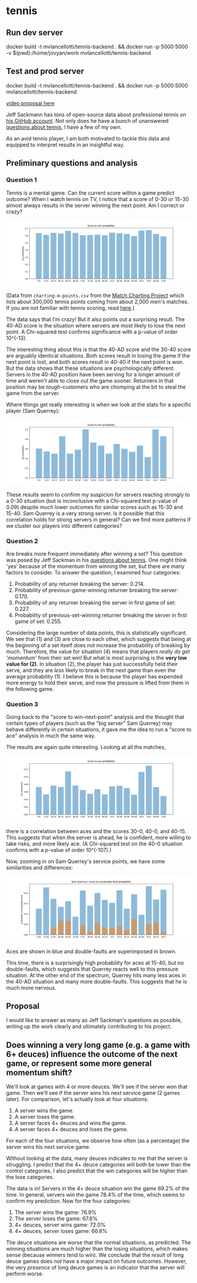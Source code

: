 # tennis

## Run dev server

  docker build -t mvlancellotti/tennis-backend . &&
  docker run -p 5000:5000 -v $(pwd):/home/jovyan/work mvlancellotti/tennis-backend

## Test and prod server

  docker build -t mvlancellotti/tennis-backend . &&
  docker run -p 5000:5000 mvlancellotti/tennis-backend




[video proposal here](https://www.youtube.com/embed/c3c2JLGioNc)

Jeff Sackmann has tons of open-source data about professional tennis on [his GitHub account](https://github.com/JeffSackmann).  Not only does he have a bunch of unanswered [questions about tennis](https://github.com/JeffSackmann/tennis_Research_Notes), I have a few of my own.

As an avid tennis player, I am both motivated to tackle this data and equipped to interpret results in an insightful way.

## Preliminary questions and analysis

### Question 1

Tennis is a mental game.  Can the current score within a game predict outcome?  When I watch tennis on TV, I notice that a score of 0-30 or 15-30 almost always results in the server winning the next point.  Am I correct or crazy?

![](images/score-to-win.png)

(Data from `charting-m-points.csv` from the [Match Charting Project](https://github.com/JeffSackmann/tennis_MatchChartingProject) which lists about 300,000 tennis points coming from about 2,000 men's matches.  If you are not familiar with tennis scoring, read [here](https://github.com/MareoRaft/appendix.md).)

The data says that I'm crazy!  But it also points out a surprising result.  The 40-AD score is the situation where servers are most likely to lose the next point.  A Chi-squared test confirms significance with a p-value of order 10^(-13).

The interesting thing about this is that the 40-AD score and the 30-40 score are arguably identical situations.  Both scores result in losing the game if the next point is lost, and both scores result in 40-40 if the next point is won.  But the data shows that these situations are psychologically different.  Servers in the 40-AD position have been serving for a longer amount of time and weren't able to close out the game sooner.  Returners in that position may be tough-customers who are chomping at the bit to steal the game from the server.

Where things get really interesting is when we look at the stats for a specific player (Sam Querrey):

![](images/score-to-win-querrey-anderson.png)

These results seem to confirm my suspicion for servers reacting strongly to a 0-30 situation (but is inconclusive with a Chi-squared test p-value of 0.09) despite much lower outcomes for similar scores such as 15-30 and 15-40.  Sam Querrey is a very strong server.  Is it possible that this correlation holds for strong servers in general?  Can we find more patterns if we cluster our players into different categories?

### Question 2

Are breaks more frequent immediately after winning a set?  This question was posed by Jeff Sackman in his [questions about tennis](https://github.com/JeffSackmann/tennis_Research_Notes).  One might think 'yes' because of the momentum from winning the set, but there are many factors to consider.  To answer the question, I examined four categories:

  1. Probability of any returner breaking the server: 0.214.
  2. Probability of previous-game-winning returner breaking the server: 0.170.
  3. Probability of any returner breaking the server in first game of set: 0.227.
  4. Probability of previous-set-winning returner breaking the server in first game of set: 0.255.

Considering the large number of data points, this is statistically significant.  We see that (1) and (3) are close to each other, which suggests that being at the beginning of a set itself does not increase the probability of breaking by much.  Therefore, the value for situation (4) means that players *really do get 'momentum'* from their set win!  But what is most surprising is the **very low value for (2)**.  In situation (2), the player has just successfully held their serve, and they are *less* likely to break in the next game than even the average probability (1).  I believe this is because the player has expended more energy to hold their serve, and now the pressure is lifted from them in the following game.

### Question 3

Going back to the "score to win-next-point" analysis and the thought that certain types of players (such as the "big server" Sam Querrey) may behave differently in certain situations, it gave me the idea to run a "score to ace" analysis in much the same way.

The results are again quite interesting.  Looking at all the matches,

![](images/score-to-ace.png)

there is a correlation between aces and the scores 30-0, 40-0, and 40-15.  This suggests that when the server is ahead, he is confident, more willing to take risks, and more likely ace.  (A Chi-squared test on the 40-0 situation confirms with a p-value of order 10^(-107).)

Now, zooming in on Sam Querrey's service points, we have some similarities and differences:

![](images/score-to-ace-double-querrey.png)

Aces are shown in blue and double-faults are superimposed in brown.

This time, there is a surprisingly high probability for aces at 15-40, but no double-faults, which suggests that Querrey reacts well to this pressure situation.  At the other end of the spectrum, Querrey hits many less aces in the 40-AD situation and many more double-faults.  This suggests that he is much more nervous.

## Proposal

I would like to answer as many as Jeff Sackman's questions as possible, writing up the work clearly and ultimately contributing to his project.

## Does winning a very long game (e.g. a game with 6+ deuces) influence the outcome of the next game, or represent some more general momentum shift?

We'll look at games with 4 or more deuces.  We'll see if the server won that game.  Then we'll see if the server wins his next service game (2 games later).  For comparison, let's actually look at four situations:

  1. A server wins the game.
  2. A server loses the game.
  3. A server faces 4+ deuces and wins the game.
  4. A server faces 4+ deuces and loses the game.

For each of the four situations, we observe how often (as a percentage) the server wins his next service game.

Without looking at the data, many deuces indicates to me that the server is struggling.  I predict that the 4+ deuce categories will both be lower than the control categories.  I also predict that the win categories will be higher than the lose categories.

The data is in!  Servers in the 4+ deuce situation win the game 69.2% of the time.  In general, servers win the game 78.4% of the time, which seems to confirm my prediction.  Now for the four categories:

  1. The server wins the game: 76.9%
  2. The server loses the game: 67.6%
  3. 4+ deuces, server wins game: 72.0%
  4. 4+ deuces, server loses game: 66.8%

The deuce situations are worse that the normal situations, as predicted.  The winning situations are much higher than the losing situations, which makes sense (because winners tend to win).  We conclude that the *result* of long deuce games does *not* have a major impact on future outcomes.  However, the very *presence* of long deuce games is an indicator that the server will perform worse.

